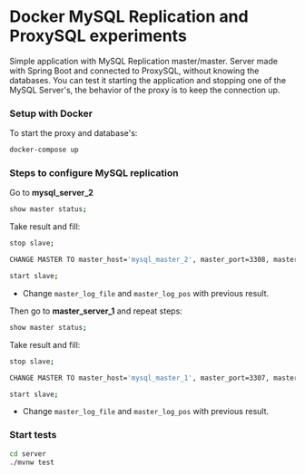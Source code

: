 # Docker MySQL Replication and ProxySQL experiments

Simple application with MySQL Replication master/master. Server made with Spring Boot and connected to ProxySQL, without knowing the databases.
You can test it starting the application and stopping one of the MySQL Server's, the behavior of the proxy is to keep the connection up.

### Setup with Docker

To start the proxy and database's:
```sh
docker-compose up
```

### Steps to configure MySQL replication

Go to **mysql_server_2**
```sh
show master status;
```

Take result and fill:

```sh
stop slave;

CHANGE MASTER TO master_host='mysql_master_2', master_port=3308, master_user='root', master_password='root',master_log_file='mysql-bin.000001', master_log_pos=154;

start slave;
```

* Change `master_log_file` and `master_log_pos` with previous result.

Then go to **master_server_1** and repeat steps:

```sh
show master status;
```

Take result and fill:

```sh
stop slave;

CHANGE MASTER TO master_host='mysql_master_1', master_port=3307, master_user='root', master_password='root',master_log_file='mysql-bin.000001', master_log_pos=154;

start slave;
```

* Change `master_log_file` and `master_log_pos` with previous result.

### Start tests
```sh
cd server
./mvnw test
```

